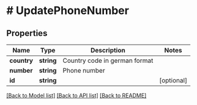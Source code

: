 # # UpdatePhoneNumber

## Properties

Name | Type | Description | Notes
------------ | ------------- | ------------- | -------------
**country** | **string** | Country code in german format |
**number** | **string** | Phone number |
**id** | **string** |  | [optional]

[[Back to Model list]](../../README.md#models) [[Back to API list]](../../README.md#endpoints) [[Back to README]](../../README.md)

